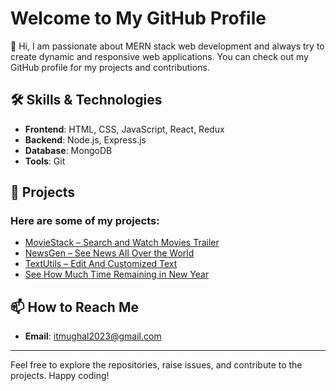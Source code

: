 # Welcome to My GitHub Profile

👋 Hi, I am passionate about MERN stack web development and always try to create dynamic and responsive web applications. You can check out my GitHub profile for my projects and contributions.

## 🛠️ Skills & Technologies

- **Frontend**: HTML, CSS, JavaScript, React, Redux
- **Backend**: Node.js, Express.js
- **Database**: MongoDB
- **Tools**: Git

## 📂 Projects

### Here are some of my projects:

- [MovieStack – Search and Watch Movies Trailer](https://movie-stack-tau.vercel.app/)
- [NewsGen – See News All Over the World](https://hamidwebs.github.io/NewsGen/)
- [TextUtils – Edit And Customized Text](https://hamidwebs.github.io/TextUtils/)
- [See How Much Time Remaining in New Year](https://hamidwebs.github.io/Time-Remaining-in-New-Year/)

## 📫 How to Reach Me

- **Email**: [itmughal2023@gmail.com](mailto:itmughal2023@gmail.com)

---

Feel free to explore the repositories, raise issues, and contribute to the projects. Happy coding!
